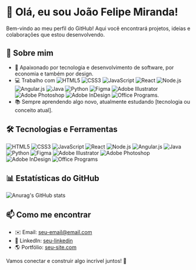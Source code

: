 # 👋 Olá, eu sou João Felipe Miranda!

Bem-vindo ao meu perfil do GitHub! Aqui você encontrará projetos, ideias e colaborações que estou desenvolvendo.

## 🚀 Sobre mim
- 🎯 Apaixonado por tecnologia e desenvolvimento de software, por economia e também por design.
- 💻 Trabalho com ![HTML5](https://img.shields.io/badge/HTML5-E34F26?style=for-the-badge&logo=html5&logoColor=white)
![CSS3](https://img.shields.io/badge/CSS3-1572B6?style=for-the-badge&logo=css3&logoColor=white)
![JavaScript](https://img.shields.io/badge/JavaScript-F7DF1E?style=for-the-badge&logo=javascript&logoColor=black)
![React](https://img.shields.io/badge/React-61DAFB?style=for-the-badge&logo=react&logoColor=black)
![Node.js](https://img.shields.io/badge/Node.js-339933?style=for-the-badge&logo=node.js&logoColor=white)
![Angular.js](https://img.shields.io/badge/Angular.js-DD0031?style=for-the-badge&logo=angular&logoColor=white)
![Java](https://img.shields.io/badge/Java-007396?style=for-the-badge&logo=java&logoColor=white)
![Python](https://img.shields.io/badge/Python-3776AB?style=for-the-badge&logo=python&logoColor=white)
![Figma](https://img.shields.io/badge/Figma-F24E1E?style=for-the-badge&logo=figma&logoColor=white)
![Adobe Illustrator](https://img.shields.io/badge/Adobe%20Illustrator-FF9A00?style=for-the-badge&logo=adobeillustrator&logoColor=white)
![Adobe Photoshop](https://img.shields.io/badge/Adobe%20Photoshop-31A8FF?style=for-the-badge&logo=adobephotoshop&logoColor=white)
![Adobe InDesign](https://img.shields.io/badge/Adobe%20InDesign-FF3366?style=for-the-badge&logo=adobeindesign&logoColor=white)
![Office Programs](https://img.shields.io/badge/Microsoft%20Office-D83B01?style=for-the-badge&logo=microsoftoffice&logoColor=white).
- 📚 Sempre aprendendo algo novo, atualmente estudando [tecnologia ou conceito atual].

## 🛠️ Tecnologias e Ferramentas

![HTML5](https://img.shields.io/badge/HTML5-E34F26?style=for-the-badge&logo=html5&logoColor=white)
![CSS3](https://img.shields.io/badge/CSS3-1572B6?style=for-the-badge&logo=css3&logoColor=white)
![JavaScript](https://img.shields.io/badge/JavaScript-F7DF1E?style=for-the-badge&logo=javascript&logoColor=black)
![React](https://img.shields.io/badge/React-61DAFB?style=for-the-badge&logo=react&logoColor=black)
![Node.js](https://img.shields.io/badge/Node.js-339933?style=for-the-badge&logo=node.js&logoColor=white)
![Angular.js](https://img.shields.io/badge/Angular.js-DD0031?style=for-the-badge&logo=angular&logoColor=white)
![Java](https://img.shields.io/badge/Java-007396?style=for-the-badge&logo=java&logoColor=white)
![Python](https://img.shields.io/badge/Python-3776AB?style=for-the-badge&logo=python&logoColor=white)
![Figma](https://img.shields.io/badge/Figma-F24E1E?style=for-the-badge&logo=figma&logoColor=white)
![Adobe Illustrator](https://img.shields.io/badge/Adobe%20Illustrator-FF9A00?style=for-the-badge&logo=adobeillustrator&logoColor=white)
![Adobe Photoshop](https://img.shields.io/badge/Adobe%20Photoshop-31A8FF?style=for-the-badge&logo=adobephotoshop&logoColor=white)
![Adobe InDesign](https://img.shields.io/badge/Adobe%20InDesign-FF3366?style=for-the-badge&logo=adobeindesign&logoColor=white)
![Office Programs](https://img.shields.io/badge/Microsoft%20Office-D83B01?style=for-the-badge&logo=microsoftoffice&logoColor=white)

## 📊 Estatísticas do GitHub

![Anurag's GitHub stats](https://github-readme-stats.vercel.app/api?username=SEU-USUARIO&show_icons=true&theme=dark)

## 📫 Como me encontrar
- ✉️ Email: [seu-email@email.com](mailto:seu-email@email.com)
- 🔗 LinkedIn: [seu-linkedin](https://linkedin.com/in/seu-usuario)
- 🌎 Portfólio: [seu-site.com](https://seu-site.com)

Vamos conectar e construir algo incrível juntos! 🚀
